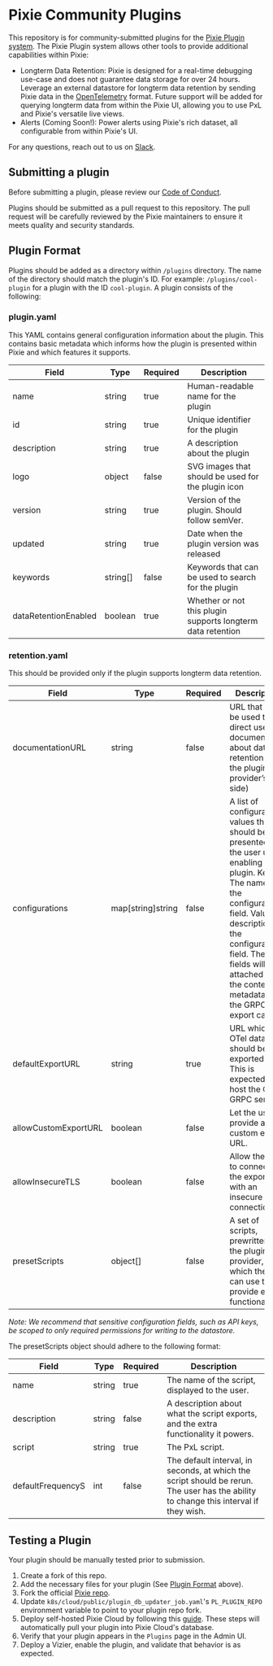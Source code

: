 # Pixie Community Plugins

This repository is for community-submitted plugins for the [Pixie Plugin system](https://docs.px.dev/reference/plugins/plugin-system/). The Pixie Plugin system allows other tools to provide additional capabilities within Pixie:

- Longterm Data Retention: Pixie is designed for a real-time debugging use-case and does not guarantee data storage for over 24 hours. Leverage an external datastore for longterm data retention by sending Pixie data in the [OpenTelemetry](https://opentelemetry.io/) format. Future support will be added for querying longterm data from within the Pixie UI, allowing you to use PxL and Pixie's versatile live views.
- Alerts (Coming Soon!): Power alerts using Pixie's rich dataset, all configurable from within Pixie's UI.

For any questions, reach out to us on [Slack](https://slackin.px.dev).

## Submitting a plugin

Before submitting a plugin, please review our [Code of Conduct](https://github.com/pixie-io/pixie/blob/main/CODE_OF_CONDUCT.md).

Plugins should be submitted as a pull request to this repository. The pull request will be carefully reviewed by the Pixie maintainers to ensure it meets quality and security standards.

## Plugin Format 

Plugins should be added as a directory within `/plugins` directory. The name of the directory should match the plugin's ID. For example: `/plugins/cool-plugin` for a plugin with the ID `cool-plugin`.
A plugin consists of the following:

### plugin.yaml

This YAML contains general configuration information about the plugin. This contains basic metadata which informs how the plugin is presented within Pixie and which features it supports.

| **Field**            | **Type** | **Required** | **Description**                                             |
|----------------------|----------|--------------|-------------------------------------------------------------|
| name                 | string   | true         | Human-readable name for the plugin                          |
| id                   | string   | true         | Unique identifier for the plugin                            |
| description          | string   | true         | A description about the plugin                              |
| logo                 | object   | false        | SVG images that should be used for the plugin icon          |
| version              | string   | true         | Version of the plugin. Should follow semVer.                |
| updated              | string   | true         | Date when the plugin version was released                   |
| keywords             | string[] | false        | Keywords that can be used to search for the plugin          |
| dataRetentionEnabled | boolean  | true         | Whether or not this plugin supports longterm data retention |

### retention.yaml

This should be provided only if the plugin supports longterm data retention.


| **Field**            | **Type**          | **Required** | **Description**                                                                                                                                                                                                                                                           |
|----------------------|-------------------|--------------|---------------------------------------------------------------------------------------------------------------------------------------------------------------------------------------------------------------------------------------------------------------------------|
| documentationURL     | string            | false        | URL that can be used to direct user to documentation about data retention (on the plugin provider’s side)                                                                                                                                                                 |
| configurations       | map[string]string | false        | A list of configurable values that should be presented to the user upon enabling the plugin.  Key: The name of the configuration field. Value: A description for the configuration field.  These fields will be attached to the context metadata in the GRPC export call. |
| defaultExportURL     | string            | true         | URL which the OTel data should be exported to. This is expected to host the OTel GRPC service.                                                                                                                                                                            |
| allowCustomExportURL | boolean           | false        | Let the user provide a custom export URL.                                                                                                                                                                                                                                 |
| allowInsecureTLS | boolean           | false        | Allow the user to connect to the export URL with an insecure SSL connection.                                                                                                                                                                                                                                |
| presetScripts        | object[]          | false        | A set of scripts, prewritten by the plugin provider, which they can use to provide extra functionality.                                                                                                                                                                   |

*Note: We recommend that sensitive configuration fields, such as API keys, be scoped to only required permissions for writing to the datastore.*

The presetScripts object should adhere to the following format:

| **Field**         | **Type** | **Required** | **Description**                                                                                                                       |
|-------------------|----------|--------------|---------------------------------------------------------------------------------------------------------------------------------------|
| name              | string   | true         | The name of the script, displayed to the user.                                                                                        |
| description       | string   | false        | A description about what the script exports, and the extra functionality it powers.                                                   |
| script            | string   | true         | The PxL script.                                                                                                                       |
| defaultFrequencyS | int      | false        | The default interval, in seconds, at which the script should be rerun. The user has the ability to change this interval if they wish. |

## Testing a Plugin

Your plugin should be manually tested prior to submission.

1. Create a fork of this repo.
2. Add the necessary files for your plugin (See [Plugin Format](#plugin-format) above).
3. Fork the official [Pixie repo](https://github.com/pixie-io/pixie).
4. Update `k8s/cloud/public/plugin_db_updater_job.yaml`'s `PL_PLUGIN_REPO` environment variable to point to your plugin repo fork.
5. Deploy self-hosted Pixie Cloud by following this [guide](https://docs.px.dev/installing-pixie/install-guides/self-hosted-pixie/). These steps will automatically pull your plugin into Pixie Cloud's database.
6. Verify that your plugin appears in the `Plugins` page in the Admin UI.
7. Deploy a Vizier, enable the plugin, and validate that behavior is as expected.
